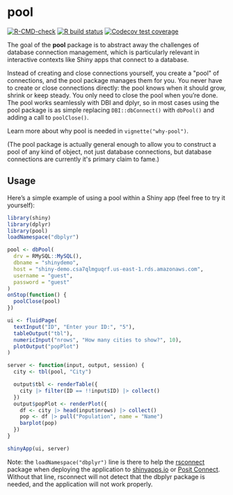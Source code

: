 pool
====

<!-- badges: start -->
[![R-CMD-check](https://github.com/rstudio/pool/actions/workflows/R-CMD-check.yaml/badge.svg)](https://github.com/rstudio/pool/actions/workflows/R-CMD-check.yaml)
[![R build status](https://github.com/rstudio/pool/actions/workflows/R-CMD-check.yaml/badge.svg)](https://github.com/rstudio/pool/actions)
[![Codecov test coverage](https://codecov.io/gh/rstudio/pool/branch/main/graph/badge.svg)](https://codecov.io/gh/rstudio/pool?branch=main)
<!-- badges: end -->

The goal of the **pool** package is to abstract away the challenges of database connection management, which is particularly relevant in interactive contexts like Shiny apps that connect to a database. 

Instead of creating and close connections yourself, you create a "pool" of connections, and the pool package manages them for you. You never have to create or close connections directly: the pool knows when it should grow, shrink or keep steady. You only need to close the pool when you’re done. The pool works seamlessly with DBI and dplyr, so in most cases using the pool package is as simple replacing `DBI::dbConnect()` with `dbPool()` and adding a call to `poolClose()`.

Learn more about why pool is needed in `vignette("why-pool")`.

(The pool package is actually general enough to allow you to construct a pool of any kind of object, not just database connections, but database connections are currently it's primary claim to fame.)

## Usage

Here’s a simple example of using a pool within a Shiny app (feel free to try it yourself):

```r
library(shiny)
library(dplyr)
library(pool)
loadNamespace("dbplyr")

pool <- dbPool(
  drv = RMySQL::MySQL(),
  dbname = "shinydemo",
  host = "shiny-demo.csa7qlmguqrf.us-east-1.rds.amazonaws.com",
  username = "guest",
  password = "guest"
)
onStop(function() {
  poolClose(pool)
})

ui <- fluidPage(
  textInput("ID", "Enter your ID:", "5"),
  tableOutput("tbl"),
  numericInput("nrows", "How many cities to show?", 10),
  plotOutput("popPlot")
)

server <- function(input, output, session) {
  city <- tbl(pool, "City")

  output$tbl <- renderTable({
    city |> filter(ID == !!input$ID) |> collect()
  })
  output$popPlot <- renderPlot({
    df <- city |> head(input$nrows) |> collect() 
    pop <- df |> pull("Population", name = "Name")
    barplot(pop)
  })
}

shinyApp(ui, server)
```

Note: the `loadNamespace("dbplyr")` line is there to help the [rsconnect](https://github.com/rstudio/rsconnect) package when deploying the application to [shinyapps.io](https://www.shinyapps.io/) or [Posit Connect](https://posit.co/products/enterprise/connect/). Without that line, rsconnect will not detect that the dbplyr package is needed, and the application will not work properly.
